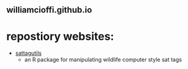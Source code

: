 ## williamcioffi.github.io 

# repostiory websites:
- [sattagutils](sattagutils)
	- an R package for manipulating wildlife computer style sat tags
